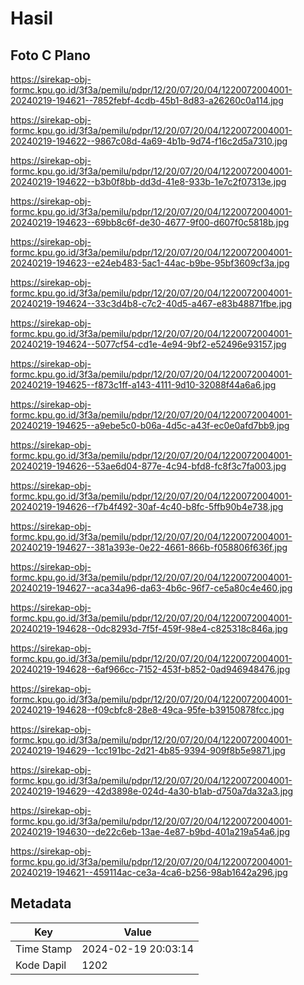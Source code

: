 # Hasil

## Foto C Plano

https://sirekap-obj-formc.kpu.go.id/3f3a/pemilu/pdpr/12/20/07/20/04/1220072004001-20240219-194621--7852febf-4cdb-45b1-8d83-a26260c0a114.jpg

https://sirekap-obj-formc.kpu.go.id/3f3a/pemilu/pdpr/12/20/07/20/04/1220072004001-20240219-194622--9867c08d-4a69-4b1b-9d74-f16c2d5a7310.jpg

https://sirekap-obj-formc.kpu.go.id/3f3a/pemilu/pdpr/12/20/07/20/04/1220072004001-20240219-194622--b3b0f8bb-dd3d-41e8-933b-1e7c2f07313e.jpg

https://sirekap-obj-formc.kpu.go.id/3f3a/pemilu/pdpr/12/20/07/20/04/1220072004001-20240219-194623--69bb8c6f-de30-4677-9f00-d607f0c5818b.jpg

https://sirekap-obj-formc.kpu.go.id/3f3a/pemilu/pdpr/12/20/07/20/04/1220072004001-20240219-194623--e24eb483-5ac1-44ac-b9be-95bf3609cf3a.jpg

https://sirekap-obj-formc.kpu.go.id/3f3a/pemilu/pdpr/12/20/07/20/04/1220072004001-20240219-194624--33c3d4b8-c7c2-40d5-a467-e83b48871fbe.jpg

https://sirekap-obj-formc.kpu.go.id/3f3a/pemilu/pdpr/12/20/07/20/04/1220072004001-20240219-194624--5077cf54-cd1e-4e94-9bf2-e52496e93157.jpg

https://sirekap-obj-formc.kpu.go.id/3f3a/pemilu/pdpr/12/20/07/20/04/1220072004001-20240219-194625--f873c1ff-a143-4111-9d10-32088f44a6a6.jpg

https://sirekap-obj-formc.kpu.go.id/3f3a/pemilu/pdpr/12/20/07/20/04/1220072004001-20240219-194625--a9ebe5c0-b06a-4d5c-a43f-ec0e0afd7bb9.jpg

https://sirekap-obj-formc.kpu.go.id/3f3a/pemilu/pdpr/12/20/07/20/04/1220072004001-20240219-194626--53ae6d04-877e-4c94-bfd8-fc8f3c7fa003.jpg

https://sirekap-obj-formc.kpu.go.id/3f3a/pemilu/pdpr/12/20/07/20/04/1220072004001-20240219-194626--f7b4f492-30af-4c40-b8fc-5ffb90b4e738.jpg

https://sirekap-obj-formc.kpu.go.id/3f3a/pemilu/pdpr/12/20/07/20/04/1220072004001-20240219-194627--381a393e-0e22-4661-866b-f058806f636f.jpg

https://sirekap-obj-formc.kpu.go.id/3f3a/pemilu/pdpr/12/20/07/20/04/1220072004001-20240219-194627--aca34a96-da63-4b6c-96f7-ce5a80c4e460.jpg

https://sirekap-obj-formc.kpu.go.id/3f3a/pemilu/pdpr/12/20/07/20/04/1220072004001-20240219-194628--0dc8293d-7f5f-459f-98e4-c825318c846a.jpg

https://sirekap-obj-formc.kpu.go.id/3f3a/pemilu/pdpr/12/20/07/20/04/1220072004001-20240219-194628--6af966cc-7152-453f-b852-0ad946948476.jpg

https://sirekap-obj-formc.kpu.go.id/3f3a/pemilu/pdpr/12/20/07/20/04/1220072004001-20240219-194628--f09cbfc8-28e8-49ca-95fe-b39150878fcc.jpg

https://sirekap-obj-formc.kpu.go.id/3f3a/pemilu/pdpr/12/20/07/20/04/1220072004001-20240219-194629--1cc191bc-2d21-4b85-9394-909f8b5e9871.jpg

https://sirekap-obj-formc.kpu.go.id/3f3a/pemilu/pdpr/12/20/07/20/04/1220072004001-20240219-194629--42d3898e-024d-4a30-b1ab-d750a7da32a3.jpg

https://sirekap-obj-formc.kpu.go.id/3f3a/pemilu/pdpr/12/20/07/20/04/1220072004001-20240219-194630--de22c6eb-13ae-4e87-b9bd-401a219a54a6.jpg

https://sirekap-obj-formc.kpu.go.id/3f3a/pemilu/pdpr/12/20/07/20/04/1220072004001-20240219-194621--459114ac-ce3a-4ca6-b256-98ab1642a296.jpg


## Metadata

| Key        | Value               |
| ---------- | ------------------- |
| Time Stamp | 2024-02-19 20:03:14 |
| Kode Dapil | 1202                |



